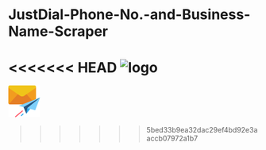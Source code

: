 # JustDial-Phone-No.-and-Business-Name-Scraper

<<<<<<< HEAD
![logo](https://github.com/SauravKumarLal/JustDial-Phone-No.-and-Business-Name-Scraper/assets/94238309/875b9526-d3ee-43c2-ac10-9a3800e4a6af)
=======
![alt text](./assets/logo.png)
>>>>>>> 5bed33b9ea32dac29ef4bd92e3aaccb07972a1b7
